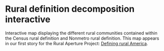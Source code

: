# Rural definition decomposition interactive

Interactive map displaying the different rural communities contained within the Census rural definition and Nonmetro rural definition. 
This map appears in our first story for the Rural Aperture Project: [Defining rural America](https://ruralinnovation.us/blog/defining-rural-america/).
